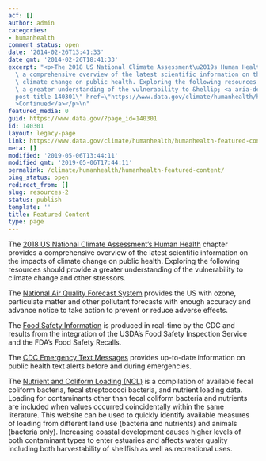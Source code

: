 ```yaml
---
acf: []
author: admin
categories:
- humanhealth
comment_status: open
date: '2014-02-26T13:41:33'
date_gmt: '2014-02-26T18:41:33'
excerpt: "<p>The 2018 US National Climate Assessment\u2019s Human Health chapter provides\
  \ a comprehensive overview of the latest scientific information on the impacts of\
  \ climate change on public health. Exploring the following resources should provide\
  \ a greater understanding of the vulnerability to &hellip; <a aria-describedby=\"\
  post-title-140301\" href=\"https://www.data.gov/climate/humanhealth/humanhealth-featured-content\"\
  >Continued</a></p>\n"
featured_media: 0
guid: https://www.data.gov/?page_id=140301
id: 140301
layout: legacy-page
link: https://www.data.gov/climate/humanhealth/humanhealth-featured-content
meta: []
modified: '2019-05-06T13:44:11'
modified_gmt: '2019-05-06T17:44:11'
permalink: /climate/humanhealth/humanhealth-featured-content/
ping_status: open
redirect_from: []
slug: resources-2
status: publish
template: ''
title: Featured Content
type: page
---
```

The [2018 US National Climate Assessment’s Human Health](https://nca2018.globalchange.gov/chapter/14/) chapter provides a comprehensive overview of the latest scientific information on the impacts of climate change on public health. Exploring the following resources should provide a greater understanding of the vulnerability to climate change and other stressors.


The [National Air Quality Forecast System](https://www.weather.gov/sti/stimodeling_airquality) provides the US with ozone, particulate matter and other pollutant forecasts with enough accuracy and advance notice to take action to prevent or reduce adverse effects.


The [Food Safety Information](http://catalog.data.gov/dataset/food-safety-information-rss-feed) is produced in real-time by the CDC and results from the integration of the USDA’s Food Safety Inspection Service and the FDA’s Food Safety Recalls.


The [CDC Emergency Text Messages](http://catalog.data.gov/dataset/cdc-emergency-text-messages) provides up-to-date information on public health text alerts before and during emergencies.


The [Nutrient and Coliform Loading (NCL)](https://products.coastalscience.noaa.gov/ncl/) is a compilation of available fecal coliform bacteria, fecal streptococci bacteria, and nutrient loading data. Loading for contaminants other than fecal coliform bacteria and nutrients are included when values occurred coincidentally within the same literature. This website can be used to quickly identify available measures of loading from different land use (bacteria and nutrients) and animals (bacteria only). Increasing coastal development causes higher levels of both contaminant types to enter estuaries and affects water quality including both harvestability of shellfish as well as recreational uses.


